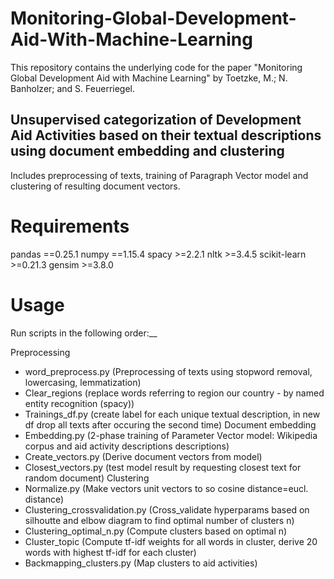 # Monitoring-Global-Development-Aid-With-Machine-Learning
This repository contains the underlying code for the paper "Monitoring Global Development Aid with Machine Learning" by Toetzke, M.; N. Banholzer; and S. Feuerriegel.


## Unsupervised categorization of Development Aid Activities based on their textual descriptions using document embedding and clustering
Includes preprocessing of texts, training of Paragraph Vector model and clustering of resulting document vectors.

# Requirements #
pandas ==0.25.1
numpy ==1.15.4
spacy >=2.2.1
nltk >=3.4.5
scikit-learn >=0.21.3
gensim >=3.8.0

# Usage #
Run scripts in the following order:__

Preprocessing
* word_preprocess.py (Preprocessing of texts using stopword removal, lowercasing, lemmatization)
* Clear_regions (replace words referring to region our country - by named entity recognition (spacy))
* Trainings_df.py (create label for each unique textual description, in new df drop all texts after occuring the second time)
Document embedding
* Embedding.py (2-phase training of Parameter Vector model: Wikipedia corpus and aid activity descriptions descriptions)
* Create_vectors.py (Derive document vectors from model)
* Closest_vectors.py (test model result by requesting closest text for random document)
Clustering
* Normalize.py (Make vectors unit vectors to so cosine distance=eucl. distance)
* Clustering_crossvalidation.py (Cross_validate hyperparams based on silhoutte and elbow diagram to find optimal number of clusters n)
* Clustering_optimal_n.py (Compute clusters based on optimal n)
* Cluster_topic (Compute tf-idf weights for all words in cluster, derive 20 words with highest tf-idf for each cluster)
* Backmapping_clusters.py (Map clusters to aid activities)

